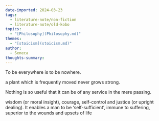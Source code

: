 ```yaml
---  
date-imported: 2024-03-23  
tags:  
  - literature-note/non-fiction  
  - literature-note/old-kobo  
topics:  
  - "[Philosophy](Philosophy.md)"  
themes:  
  - "[stoicism](stoicism.md)"  
author:  
  - Seneca  
thoughts-summary:   
---  
```

  
To be everywhere is to be nowhere.   
  
a plant which is frequently moved never grows strong.  
  
Nothing is so useful that it can be of any service in the mere passing.  
  
wisdom (or moral insight), courage, self-control and justice (or upright dealing). It enables a man to be ‘self-sufficient’, immune to suffering, superior to the wounds and upsets of life